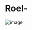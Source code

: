 # Roel-
![image](https://user-images.githubusercontent.com/74924310/185706972-7f6f0f7d-fbc5-4ae7-8b5e-3a774f41e7a2.png)
